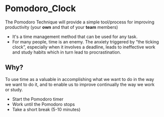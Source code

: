 # Pomodoro_Clock
  The Pomodoro Technique will provide a simple tool/process for improving productivity (your <b>own</b> and that of your <b>team</b> members) <br>
  
  * It's a time management method that can be used for any task. <br>
  * For many people, time is an enemy. The anxiety triggered by “the ticking clock”, especially when it involves a deadline, leads to ineffective work and study habits which in turn   lead to procrastination.

## Why?
To use time as a valuable in accomplishing what we want to do in the way we want to do it, and to enable us to improve continually the way we work or study.

* Start the Pomodoro timer
* Work until the Pomodoro stops
* Take a short break (5-10 minutes)
